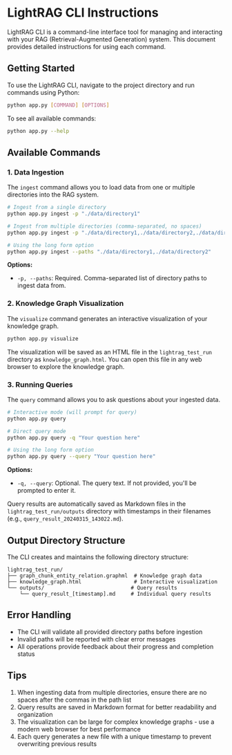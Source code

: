 # LightRAG CLI Instructions

LightRAG CLI is a command-line interface tool for managing and interacting with your RAG (Retrieval-Augmented Generation) system. This document provides detailed instructions for using each command.

## Getting Started

To use the LightRAG CLI, navigate to the project directory and run commands using Python:

```bash
python app.py [COMMAND] [OPTIONS]
```

To see all available commands:

```bash
python app.py --help
```

## Available Commands

### 1. Data Ingestion

The `ingest` command allows you to load data from one or multiple directories into the RAG system.

```bash
# Ingest from a single directory
python app.py ingest -p "./data/directory1"

# Ingest from multiple directories (comma-separated, no spaces)
python app.py ingest -p "./data/directory1,./data/directory2,./data/directory3"

# Using the long form option
python app.py ingest --paths "./data/directory1,./data/directory2"
```

**Options:**

- `-p, --paths`: Required. Comma-separated list of directory paths to ingest data from.

### 2. Knowledge Graph Visualization

The `visualize` command generates an interactive visualization of your knowledge graph.

```bash
python app.py visualize
```

The visualization will be saved as an HTML file in the `lightrag_test_run` directory as `knowledge_graph.html`. You can open this file in any web browser to explore the knowledge graph.

### 3. Running Queries

The `query` command allows you to ask questions about your ingested data.

```bash
# Interactive mode (will prompt for query)
python app.py query

# Direct query mode
python app.py query -q "Your question here"

# Using the long form option
python app.py query --query "Your question here"
```

**Options:**

- `-q, --query`: Optional. The query text. If not provided, you'll be prompted to enter it.

Query results are automatically saved as Markdown files in the `lightrag_test_run/outputs` directory with timestamps in their filenames (e.g., `query_result_20240315_143022.md`).

## Output Directory Structure

The CLI creates and maintains the following directory structure:

```
lightrag_test_run/
├── graph_chunk_entity_relation.graphml  # Knowledge graph data
├── knowledge_graph.html                 # Interactive visualization
└── outputs/                            # Query results
    └── query_result_[timestamp].md     # Individual query results
```

## Error Handling

- The CLI will validate all provided directory paths before ingestion
- Invalid paths will be reported with clear error messages
- All operations provide feedback about their progress and completion status

## Tips

1. When ingesting data from multiple directories, ensure there are no spaces after the commas in the path list
2. Query results are saved in Markdown format for better readability and organization
3. The visualization can be large for complex knowledge graphs - use a modern web browser for best performance
4. Each query generates a new file with a unique timestamp to prevent overwriting previous results
